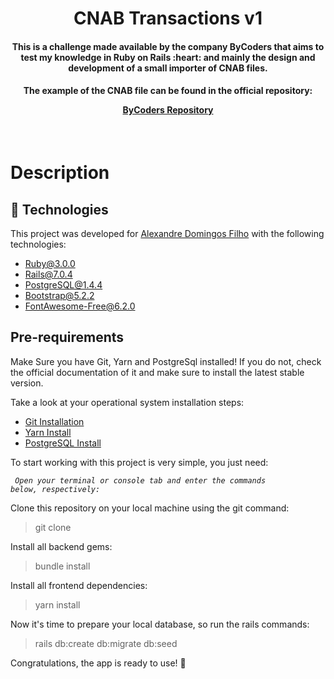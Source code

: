 <h1 align="center">
  <strong>CNAB</strong> Transactions v1
</h1>

</hr>

<h4 align="center">
  This is a challenge made available by the company ByCoders that aims to test my knowledge in Ruby on Rails :heart: and mainly the design and development of a small importer of CNAB files.
</h4>

<h4 align="center">
  The example of the CNAB file can be found in the official repository:

  [ByCoders Repository](https://github.com/ByCodersTec/desafio-dev)
</h4>

</br>

<p align="center">

# Description
## :rocket: Technologies
This project was developed for [Alexandre Domingos Filho](https://github.com/alexandredfilho) with the following technologies:

-  [Ruby@3.0.0](https://www.ruby-lang.org/en/)
-  [Rails@7.0.4](https://rubyonrails.org/)
-  [PostgreSQL@1.4.4](https://www.postgresql.org/)
-  [Bootstrap@5.2.2](https://getbootstrap.com)
-  [FontAwesome-Free@6.2.0](https://fontawesome.com)

## Pre-requirements

Make Sure you have Git, Yarn and PostgreSql installed! If you do not, check the official documentation of it and make sure to install the latest stable version.

Take a look at your operational system installation steps:
-  [Git Installation](https://git-scm.com/book/en/v2/Getting-Started-Installing-Git)
-  [Yarn Install](https://yarnpkg.com/getting-started/install)
-  [PostgreSQL Install](https://www.postgresql.org/download/)

To start working with this project is very simple, you just need:

<code> _Open your terminal or console tab and enter the commands below, respectively:_</code>

Clone this repository on your local machine using the git command:

> git clone

Install all backend gems:

> bundle install

Install all frontend dependencies:

> yarn install

Now it's time to prepare your local database, so run the rails commands:

> rails db:create db:migrate db:seed

</hr>

Congratulations, the app is ready to use! :tada:

</hr>